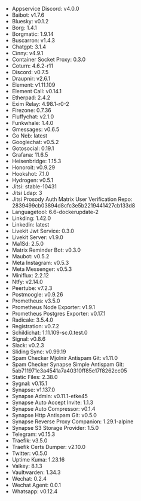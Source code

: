 * Appservice Discord: v4.0.0
* Baibot: v1.7.6
* Bluesky: v0.1.2
* Borg: 1.4.1
* Borgmatic: 1.9.14
* Buscarron: v1.4.3
* Chatgpt: 3.1.4
* Cinny: v4.9.1
* Container Socket Proxy: 0.3.0
* Coturn: 4.6.2-r11
* Discord: v0.7.5
* Draupnir: v2.6.1
* Element: v1.11.109
* Element Call: v0.14.1
* Etherpad: 2.4.2
* Exim Relay: 4.98.1-r0-2
* Firezone: 0.7.36
* Fluffychat: v2.1.0
* Funkwhale: 1.4.0
* Gmessages: v0.6.5
* Go Neb: latest
* Googlechat: v0.5.2
* Gotosocial: 0.19.1
* Grafana: 11.6.5
* Heisenbridge: 1.15.3
* Honoroit: v0.9.29
* Hookshot: 7.1.0
* Hydrogen: v0.5.1
* Jitsi: stable-10431
* Jitsi Ldap: 3
* Jitsi Prosody Auth Matrix User Verification Repo: 2839499cb03894d8cfc3e5b2219441427cb133d8
* Languagetool: 6.6-dockerupdate-2
* Linkding: 1.42.0
* Linkedin: latest
* Livekit Jwt Service: 0.3.0
* Livekit Server: v1.9.0
* Ma1Sd: 2.5.0
* Matrix Reminder Bot: v0.3.0
* Maubot: v0.5.2
* Meta Instagram: v0.5.3
* Meta Messenger: v0.5.3
* Miniflux: 2.2.12
* Ntfy: v2.14.0
* Peertube: v7.2.3
* Postmoogle: v0.9.26
* Prometheus: v3.5.0
* Prometheus Node Exporter: v1.9.1
* Prometheus Postgres Exporter: v0.17.1
* Radicale: 3.5.4.0
* Registration: v0.7.2
* Schildichat: 1.11.109-sc.0.test.0
* Signal: v0.8.6
* Slack: v0.2.3
* Sliding Sync: v0.99.19
* Spam Checker Mjolnir Antispam Git: v1.11.0
* Spam Checker Synapse Simple Antispam Git: 5ab711971e3a4541a7a40310ff85e17f8262cc05
* Static Files: 2.38.0
* Sygnal: v0.15.1
* Synapse: v1.137.0
* Synapse Admin: v0.11.1-etke45
* Synapse Auto Accept Invite: 1.1.3
* Synapse Auto Compressor: v0.1.4
* Synapse Http Antispam Git: v0.5.0
* Synapse Reverse Proxy Companion: 1.29.1-alpine
* Synapse S3 Storage Provider: 1.5.0
* Telegram: v0.15.3
* Traefik: v3.5.0
* Traefik Certs Dumper: v2.10.0
* Twitter: v0.5.0
* Uptime Kuma: 1.23.16
* Valkey: 8.1.3
* Vaultwarden: 1.34.3
* Wechat: 0.2.4
* Wechat Agent: 0.0.1
* Whatsapp: v0.12.4
